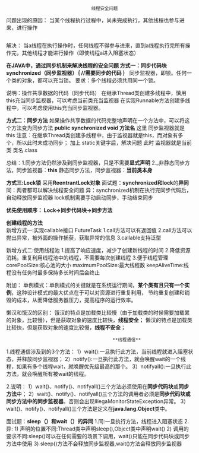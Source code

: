                                     线程安全问题
问题出现的原因：
当某个线程执行过程中，尚未完成执行，其他线程也参与进来，进行操作
~~~~![GitHub](https://avatars2.githubusercontent.com/u/3265208?v=3&s=100 "GitHub,Social Coding"）
~~~~
解决：
当a线程在执行操作时，任何线程不得参与进来，直到a线程执行完所有操作完，其他线程才能进行操作（即使线程a进入阻塞状态）

**在JAVA中，通过同步机制来解决线程的安全问题
方式一：同步代码块**
    **synchronized（同步监视器）｛
        //需要同步的代码
    ｝**
同步监视器，即锁。任何一个类的对象，都可以充当锁。
要求：多个线程必须共用同一个锁。

说明：操作共享数据的代码（同步代码）
    在继承Thread类创建多线程中，慎用this充当同步监视器，可以考虑当前类充当监视器
    在实现Runnable方法创建多线程中，可以考虑使用this充当同步监视器。

**方式二：同步方法**
    如果操作共享数据的代码完整地声明在一个方法中，可以将这个方法变为同步方法
    **public synchronized void 方法名**    这里   同步监视器就是this
    注意：在继承Thread类创建多线程中，由于监视器就是this，而对象有多个，所以此时未成功同步；
        加上 static关键字后，解决问题  此时  监视器就是当前类   类名.class

总结：1.同步方法仍然涉及到同步监视器，只是不需要**显式声明**
     2._非静态同步方法，同步监视器：**this**
       静态同步方法，同步监视器：**当前类本身**
       
**方式三:Lock锁**
    采用**ReentrantLock对象**
    面试题：**synchronized和lock**的**异同**
        同：两者都可以解决线程安全问题
        异：synchronized机制在执行完同步代码后，自动释放同步监视器
           lock机制需要手动启动同步，手动结束同步
           
**优先使用顺序：
    Lock->同步代码块->同步方法** 


**创建线程的方法**    
新增方式一:实现callable接口
    FutureTask 
    1.call方法可以有返回值
    2.call方法可以抛出异常，被外面的操作捕获，获取异常的信息
    3.callable支持泛型
    
新增方式二:使用线程池
    1.提高了响应速度，减少了创建新线程的时间
    2.降低资源消耗，重复利用线程池中的线程，不需要每次创建线程
    3.便于线程管理
        corePoolSize:核心池的大小
        maximumPoolSize:最大线程数
        keepAliveTime:线程没有任务时最多保持多长时间后会终止
        
    
       
       
附加：
单例模式：单例模式的关键就是在系统运行期间，**某个类有且只有一个实例**，这种设计模式的最大优点在于可以对资源进行重复利用，
节约重复创建和销毁的成本，从而降低服务器压力，提高程序的运行效率。

懒汉和饿汉的区别：
    饿汉的特点是加载类比较慢（由于加载类的时候需要加载累的对象，比较慢），但是获取对象的速度比较快，**线程安全**；
    懒汉的特点是加载类比较快，但是获取对象的速度比较慢，**线程不安全**；
    
    
    
                                            **线程通信**

1.线程通信涉及到的3个方法：
1）wait():一旦执行此方法，当前线程就进入阻塞状态，并释放同步监视器；
2）notify():一旦执行此方法，就会唤醒wait的一个线程，如果有多个线程wait，就唤醒优先级最高的那个。
3）notifyall():一旦执行此方法，就会唤醒所有被wait的线程。

2.说明：
1）wait()、notify()、notifyall()三个方法必须使用在**同步代码块**或**同步方法**中；
2）wait()、notify()、notifyall()三个方法的调用者必须是**同步代码块或同步方法中的同步监视器**。否则会出现IllegaMonitorStateException异常。
3）wait()、notify()、notifyall()三个方法是定义在**java.lang.Object**类中。

面试题：**sleep（）和wait（）的异同**
1.同:一旦执行方法，线程进入阻塞状态
2.异:
    1) 声明的位置不同:Thread类中声明sleep(),Object类中声明wait()
    2) 调用的要求不同:sleep()可以在任何需要的场景下调用，wait()只能在同步代码块或同步方法中使用
    3) sleep()方法不会释放同步监视器,wait()方法会释放同步监视器





